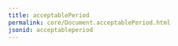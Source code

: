 ```yaml
---
title: acceptablePeriod
permalink: core/Document.acceptablePeriod.html
jsonid: acceptableperiod
---
```

